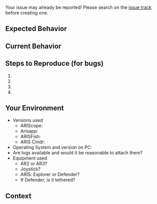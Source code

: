 <!--- This is a PUBLIC REPO,
      please take care with
      discussions herein.
-->

Your issue may already be reported!
Please search on the [issue track](../) before creating one.

<!--- Provide a general summary of the issue in the Title above -->


## Expected Behavior
<!--- If you're describing a bug, tell us what should happen -->
<!--- If you're suggesting a change/improvement, tell us how it should work -->

## Current Behavior
<!--- If describing a bug, tell us what happens instead of the expected behavior -->
<!--- If suggesting a change/improvement, explain the difference from current behavior -->

## Steps to Reproduce (for bugs)
<!--- Provide a link to a live example, or an unambiguous set of steps to -->
<!--- reproduce this bug. Include code to reproduce, if relevant -->
1.
2.
3.
4.

## Your Environment
<!--- Include as many relevant details about the environment you experienced the bug in, as appropriate -->
* Versions used
  * ARIScope:
  * Arisapp:
  * ARISFish:
  * ARIS Cmdr:
* Operating System and version on PC:
* Are logs available and would it be reasonable to attach them?
* Equipment used
  * AR2 or AR3?
  * Joystick?
  * ARIS: Explorer or Defender?
  * If Defender, is it tethered?

## Context
<!--- How has this issue affected you? What are you trying to accomplish? -->
<!--- Providing context helps us come up with a solution that is most useful in the real world -->


